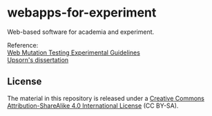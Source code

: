 # webapps-for-experiment
Web-based software for academia and experiment. 

Reference: <br/>
<a href="https://cs.gmu.edu/~uprapham/experiment/faultSeeding.html">Web Mutation Testing Experimental Guidelines</a> <br/>
<a href="https://cs.gmu.edu/~offutt/documents/theses/UpsornPraphamontripong-Dissertation.pdf">Upsorn's dissertation</a>

<h2 id="license"><a name="license"></a>License</h2>
<p>The material in this repository is released under a <a href="http://creativecommons.org/licenses/by-sa/4.0/">Creative Commons Attribution-ShareAlike 4.0 International License</a> (CC BY-SA).</p>

